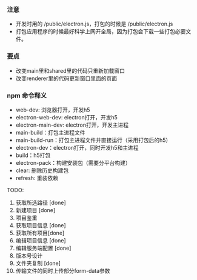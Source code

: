 ### 注意

* 开发时用的 /public/electron.js，打包的时候是 /public/electron.js
* 打包应用程序的时候最好科学上网开全局，因为打包会下载一些打包必要文件。


### 要点

* 改变main里和shared里的代码只重新加载窗口
* 改变renderer里的代码更新窗口里面的页面


### npm 命令释义

* web-dev: 浏览器打开，开发h5
* electron-web-dev: electron打开，开发h5
* electron-main-dev: electron打开，开发主进程
* main-build：打包主进程文件
* main-build-run：打包主进程文件并直接运行（采用打包后的h5）
* electron-dev：electron打开，同时开发h5和主进程
* build：h5打包
* electron-pack：构建安装包（需要分平台构建）
* clear: 删除历史构建包
* refresh: 重装依赖


TODO:
1. 获取所选路径 [done]
2. 新建项目 [done]
3. 项目鉴重
4. 获取项目信息 [done]
5. 获取所有项目[done]
6. 编辑项目信息 [done]
7. 编辑服务端配置  [done]
8. 版本号设计
9. 文件夹复制  [done]
10. 传输文件的同时上传部分form-data参数